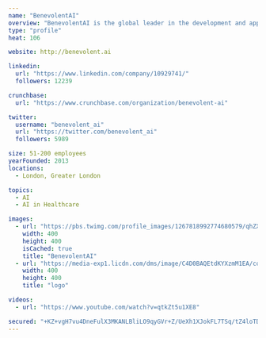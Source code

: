 ```yaml
---
name: "BenevolentAI"
overview: "BenevolentAI is the global leader in the development and application of artificial intelligence (“AI”) for scientific innovation. We aim to accelerate the journey from inventive ideas to medicines for patients by developing AI to generate new treatments for some of the world’s 8,000 untreated diseases."
type: "profile"
heat: 106

website: http://benevolent.ai

linkedin:
  url: "https://www.linkedin.com/company/10929741/"
  followers: 12239

crunchbase:
  url: "https://www.crunchbase.com/organization/benevolent-ai"

twitter:
  username: "benevolent_ai"
  url: "https://twitter.com/benevolent_ai"
  followers: 5989

size: 51-200 employees
yearFounded: 2013
locations:
  - London, Greater London

topics:
  - AI
  - AI in Healthcare

images:
  - url: "https://pbs.twimg.com/profile_images/1267818992774680579/qhZXbTIZ_400x400.jpg"
    width: 400
    height: 400
    isCached: true
    title: "BenevolentAI"
  - url: "https://media-exp1.licdn.com/dms/image/C4D0BAQEtdKYXzmM1EA/company-logo_200_200/0?e=1594857600&v=beta&t=_H7aBQ_z_52Pinv3V59Kh8r1AgH4eGTRQ_yIp5D9Ygo"
    width: 400
    height: 400
    title: "logo"

videos:
  - url: "https://www.youtube.com/watch?v=qtkZt5u1XE8"

secured: "+KZ+vgH7vu4DneFulX3MKANLBliLO9qyGVr+Z/UeXh1XJokFL7TSq/tZ4loTDVfu7dn/PsRfQ2nCxy+xhIOwvd9SkoYR/Ct2OguIrduZXCJVnzgz0njpc36HUgum8wVc9EPyUmj8LYrzXOzErvZqhtpxD9n7IsZv5RDV2P4TKD5MtBTk00HDPh5LQ95LAci630OENH9poEFiNeOqL9+Hxx0agchfaaFcEIp9eGxNmUvlZ58455HR5AHHPrHOR/0Ecn4118gYD43GD4HjosiI8qXPste6rfT6xFcS5z8xUNFXfRlq+dM8ejDfXTjthl5hD+WfVKdLkVrtg6j86YyLyJ26KWmkwEFUBXdaoJH9oDsBLJFaZGZ0wN3c/vO022aQ;6s3SPzaUtoGhpK8ha1Cy9A=="
---
```


